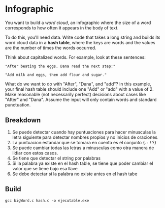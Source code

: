 # Infographic

You want to build a *word cloud*, an infographic where the size of a word corresponds to how often it appears in the body of text.

To do this, you'll need data. Write code that takes a long string and builds its word cloud data in a **hash table**, where the keys are words and the values are the number of times the words occurred.

Think about capitalized words. For example, look at these sentences:

```
"After beating the eggs, Dana read the next step:"

"Add milk and eggs, then add flour and sugar."
```

What do we want to do with "After", "Dana", and "add"? In this example, your final hash table should include one "Add" or "add" with a value of 2. Make reasonable (not necessarily perfect) decisions about cases like "After" and "Dana".
Assume the input will only contain words and standard punctuation.

## Breakdown
1. Se puede detectar cuando hay puntuaciones para hacer minusculas la letra siguiente para detectar nombres propios y no inicios de oraciones.
2. La puntuacion estandar que se tomara en cuenta es el conjunto {. : ! ?}
3. Se puede cambiar todas las letras a minusculas como otra manera de lidiar con estos casos.
4. Se tiene que detectar el string por palabras
5. Si la palabra ya existe en el hash table, se tiene que poder cambiar el valor que se tiene bajo esa llave
6. Se debe detectar si la palabra no existe antes en el hash tabe

## Build
```gcc bigWord.c hash.c -o ejecutable.exe```